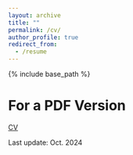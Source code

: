 ```yaml
---
layout: archive
title: ""
permalink: /cv/
author_profile: true
redirect_from:
  - /resume
---
```


{% include base_path %}


For a PDF Version
======
[CV](https://YifanYuan3.github.io/files/cv_yifan_yuan.pdf)


Last update: Oct. 2024
